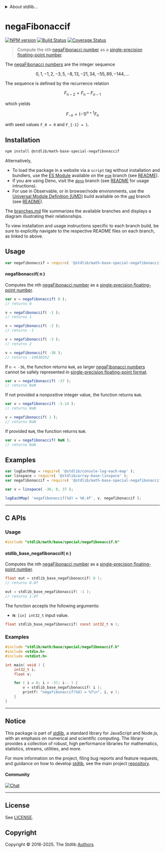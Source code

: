 <!--

@license Apache-2.0

Copyright (c) 2025 The Stdlib Authors.

Licensed under the Apache License, Version 2.0 (the "License");
you may not use this file except in compliance with the License.
You may obtain a copy of the License at

   http://www.apache.org/licenses/LICENSE-2.0

Unless required by applicable law or agreed to in writing, software
distributed under the License is distributed on an "AS IS" BASIS,
WITHOUT WARRANTIES OR CONDITIONS OF ANY KIND, either express or implied.
See the License for the specific language governing permissions and
limitations under the License.

-->


<details>
  <summary>
    About stdlib...
  </summary>
  <p>We believe in a future in which the web is a preferred environment for numerical computation. To help realize this future, we've built stdlib. stdlib is a standard library, with an emphasis on numerical and scientific computation, written in JavaScript (and C) for execution in browsers and in Node.js.</p>
  <p>The library is fully decomposable, being architected in such a way that you can swap out and mix and match APIs and functionality to cater to your exact preferences and use cases.</p>
  <p>When you use stdlib, you can be absolutely certain that you are using the most thorough, rigorous, well-written, studied, documented, tested, measured, and high-quality code out there.</p>
  <p>To join us in bringing numerical computing to the web, get started by checking us out on <a href="https://github.com/stdlib-js/stdlib">GitHub</a>, and please consider <a href="https://opencollective.com/stdlib">financially supporting stdlib</a>. We greatly appreciate your continued support!</p>
</details>

# negaFibonaccif

[![NPM version][npm-image]][npm-url] [![Build Status][test-image]][test-url] [![Coverage Status][coverage-image]][coverage-url] <!-- [![dependencies][dependencies-image]][dependencies-url] -->

> Compute the nth [negaFibonacci number][fibonacci-number] as a [single-precision floating-point number][ieee754].

<section class="intro">

The [negaFibonacci numbers][fibonacci-number] are the integer sequence

<!-- <equation class="equation" label="eq:negafibonacci_sequence" align="center" raw="0, 1, -1, 2, -3, 5, -8, 13, -21, 34, -55, 89, -144, \ldots" alt="NegaFibonacci sequence"> -->

```math
0, 1, -1, 2, -3, 5, -8, 13, -21, 34, -55, 89, -144, \ldots
```

<!-- </equation> -->

The sequence is defined by the recurrence relation

<!-- <equation class="equation" label="eq:negafibonacci_recurrence_relation" align="center" raw="F_{n-2} = F_{n} - F_{n-1}" alt="NegaFibonacci sequence recurrence relation"> -->

```math
F_{n-2} = F_{n} - F_{n-1}
```

<!-- </equation> -->

which yields

<!-- <equation class="equation" label="eq:negafibonacci_fibonacci" align="center" raw="F_{-n} = (-1)^{n+1} F_n" alt="NegaFibonacci relationship to Fibonacci numbers"> -->

```math
F_{-n} = (-1)^{n+1} F_n
```

<!-- </equation> -->

with seed values `F_0 = 0` and `F_{-1} = 1`.

</section>

<!-- /.intro -->

<section class="installation">

## Installation

```bash
npm install @stdlib/math-base-special-negafibonaccif
```

Alternatively,

-   To load the package in a website via a `script` tag without installation and bundlers, use the [ES Module][es-module] available on the [`esm`][esm-url] branch (see [README][esm-readme]).
-   If you are using Deno, visit the [`deno`][deno-url] branch (see [README][deno-readme] for usage intructions).
-   For use in Observable, or in browser/node environments, use the [Universal Module Definition (UMD)][umd] build available on the [`umd`][umd-url] branch (see [README][umd-readme]).

The [branches.md][branches-url] file summarizes the available branches and displays a diagram illustrating their relationships.

To view installation and usage instructions specific to each branch build, be sure to explicitly navigate to the respective README files on each branch, as linked to above.

</section>

<section class="usage">

## Usage

```javascript
var negafibonaccif = require( '@stdlib/math-base-special-negafibonaccif' );
```

#### negafibonaccif( n )

Computes the nth [negaFibonacci number][fibonacci-number] as a [single-precision floating-point number][ieee754].

```javascript
var v = negafibonaccif( 0 );
// returns 0

v = negafibonaccif( -1 );
// returns 1

v = negafibonaccif( -2 );
// returns -1

v = negafibonaccif( -3 );
// returns 2

v = negafibonaccif( -36 );
// returns -14930352
```

If `n < -36`, the function returns `NaN`, as larger [negaFibonacci numbers][fibonacci-number] cannot be safely represented in [single-precision floating-point format][ieee754].

```javascript
var v = negafibonaccif( -37 );
// returns NaN
```

If not provided a nonpositive integer value, the function returns `NaN`.

```javascript
var v = negafibonaccif( -3.14 );
// returns NaN

v = negafibonaccif( 1 );
// returns NaN
```

If provided `NaN`, the function returns `NaN`.

```javascript
var v = negafibonaccif( NaN );
// returns NaN
```

</section>

<!-- /.usage -->

<section class="notes">

</section>

<!-- /.notes -->

<section class="examples">

## Examples

<!-- eslint no-undef: "error" -->

```javascript
var logEachMap = require( '@stdlib/console-log-each-map' );
var linspace = require( '@stdlib/array-base-linspace' );
var negafibonaccif = require( '@stdlib/math-base-special-negafibonaccif' );

var v = linspace( -36, 0, 37 );

logEachMap( 'negafibonaccif(%d) = %0.4f', v, negafibonaccif );
```

</section>

<!-- /.examples -->

<!-- C interface documentation. -->

* * *

<section class="c">

## C APIs

<!-- Section to include introductory text. Make sure to keep an empty line after the intro `section` element and another before the `/section` close. -->

<section class="intro">

</section>

<!-- /.intro -->

<!-- C usage documentation. -->

<section class="usage">

### Usage

```c
#include "stdlib/math/base/special/negafibonaccif.h"
```

#### stdlib_base_negafibonaccif( n )

Computes the nth [negaFibonacci number][fibonacci-number] as a [single-precision floating-point number][ieee754].

```c
float out = stdlib_base_negafibonaccif( 0 );
// returns 0.0f

out = stdlib_base_negafibonaccif( -1 );
// returns 1.0f
```

The function accepts the following arguments:

-   **n**: `[in] int32_t` input value.

```c
float stdlib_base_negafibonaccif( const int32_t n );
```

</section>

<!-- /.usage -->

<!-- C API usage notes. Make sure to keep an empty line after the `section` element and another before the `/section` close. -->

<section class="notes">

</section>

<!-- /.notes -->

<!-- C API usage examples. -->

<section class="examples">

### Examples

```c
#include "stdlib/math/base/special/negafibonaccif.h"
#include <stdio.h>
#include <stdint.h>

int main( void ) {
    int32_t i;
    float v;

    for ( i = 0; i > -37; i-- ) {
        v = stdlib_base_negafibonaccif( i );
        printf( "negafibonaccif(%d) = %f\n", i, v );
    }
}
```

</section>

<!-- /.examples -->

</section>

<!-- /.c -->

<!-- Section for related `stdlib` packages. Do not manually edit this section, as it is automatically populated. -->

<section class="related">

</section>

<!-- /.related -->

<!-- Section for all links. Make sure to keep an empty line after the `section` element and another before the `/section` close. -->


<section class="main-repo" >

* * *

## Notice

This package is part of [stdlib][stdlib], a standard library for JavaScript and Node.js, with an emphasis on numerical and scientific computing. The library provides a collection of robust, high performance libraries for mathematics, statistics, streams, utilities, and more.

For more information on the project, filing bug reports and feature requests, and guidance on how to develop [stdlib][stdlib], see the main project [repository][stdlib].

#### Community

[![Chat][chat-image]][chat-url]

---

## License

See [LICENSE][stdlib-license].


## Copyright

Copyright &copy; 2016-2025. The Stdlib [Authors][stdlib-authors].

</section>

<!-- /.stdlib -->

<!-- Section for all links. Make sure to keep an empty line after the `section` element and another before the `/section` close. -->

<section class="links">

[npm-image]: http://img.shields.io/npm/v/@stdlib/math-base-special-negafibonaccif.svg
[npm-url]: https://npmjs.org/package/@stdlib/math-base-special-negafibonaccif

[test-image]: https://github.com/stdlib-js/math-base-special-negafibonaccif/actions/workflows/test.yml/badge.svg?branch=main
[test-url]: https://github.com/stdlib-js/math-base-special-negafibonaccif/actions/workflows/test.yml?query=branch:main

[coverage-image]: https://img.shields.io/codecov/c/github/stdlib-js/math-base-special-negafibonaccif/main.svg
[coverage-url]: https://codecov.io/github/stdlib-js/math-base-special-negafibonaccif?branch=main

<!--

[dependencies-image]: https://img.shields.io/david/stdlib-js/math-base-special-negafibonaccif.svg
[dependencies-url]: https://david-dm.org/stdlib-js/math-base-special-negafibonaccif/main

-->

[chat-image]: https://img.shields.io/gitter/room/stdlib-js/stdlib.svg
[chat-url]: https://app.gitter.im/#/room/#stdlib-js_stdlib:gitter.im

[stdlib]: https://github.com/stdlib-js/stdlib

[stdlib-authors]: https://github.com/stdlib-js/stdlib/graphs/contributors

[umd]: https://github.com/umdjs/umd
[es-module]: https://developer.mozilla.org/en-US/docs/Web/JavaScript/Guide/Modules

[deno-url]: https://github.com/stdlib-js/math-base-special-negafibonaccif/tree/deno
[deno-readme]: https://github.com/stdlib-js/math-base-special-negafibonaccif/blob/deno/README.md
[umd-url]: https://github.com/stdlib-js/math-base-special-negafibonaccif/tree/umd
[umd-readme]: https://github.com/stdlib-js/math-base-special-negafibonaccif/blob/umd/README.md
[esm-url]: https://github.com/stdlib-js/math-base-special-negafibonaccif/tree/esm
[esm-readme]: https://github.com/stdlib-js/math-base-special-negafibonaccif/blob/esm/README.md
[branches-url]: https://github.com/stdlib-js/math-base-special-negafibonaccif/blob/main/branches.md

[stdlib-license]: https://raw.githubusercontent.com/stdlib-js/math-base-special-negafibonaccif/main/LICENSE

[fibonacci-number]: https://en.wikipedia.org/wiki/Fibonacci_number

[ieee754]: https://en.wikipedia.org/wiki/IEEE_754-1985

<!-- <related-links> -->

<!-- </related-links> -->

</section>

<!-- /.links -->
